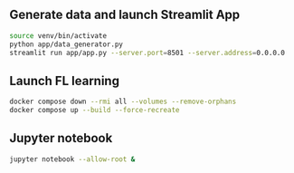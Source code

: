 ## Generate data and launch Streamlit App

```bash
source venv/bin/activate
python app/data_generator.py
streamlit run app/app.py --server.port=8501 --server.address=0.0.0.0
```

## Launch FL learning
```bash
docker compose down --rmi all --volumes --remove-orphans
docker compose up --build --force-recreate
```

## Jupyter notebook
```bash
jupyter notebook --allow-root & 
```